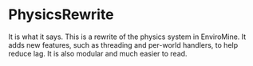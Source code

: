 PhysicsRewrite
==============
It is what it says. This is a rewrite of the physics system in EnviroMine. It adds new features, such as threading and per-world handlers, to help reduce lag. It is also modular and much easier to read.
